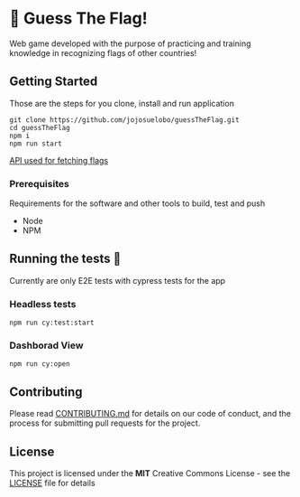 # 🚩 Guess The Flag!

Web game developed with the purpose of practicing and training knowledge in recognizing flags of other countries!

## Getting Started

Those are the steps for you clone, install and run application

```
git clone https://github.com/jojosuelobo/guessTheFlag.git
cd guessTheFlag
npm i
npm run start 
```
[API used for fetching flags](https://flagpedia.net/download/api)

### Prerequisites

Requirements for the software and other tools to build, test and push 
- Node
- NPM


## Running the tests 🧪

Currently are only E2E tests with cypress tests for the app

### Headless tests

    npm run cy:test:start

### Dashborad View

    npm run cy:open


## Contributing

Please read [CONTRIBUTING.md](CONTRIBUTING.md) for details on our code of conduct, and the process for submitting pull requests for the project.

## License

This project is licensed under the **MIT** Creative Commons License - see the [LICENSE](LICENSE) file for details